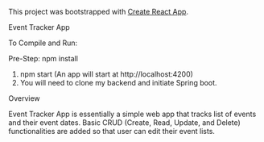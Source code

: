 This project was bootstrapped with [Create React App](https://github.com/facebook/create-react-app).

Event Tracker App

To Compile and Run:

Pre-Step: npm install
1. npm start (An app will start at http://localhost:4200)
2. You will need to clone my backend and initiate Spring boot. 


Overview

Event Tracker App is essentially a simple web app that tracks list of events and their event dates. Basic CRUD (Create, Read, Update, and Delete) functionalities are added so that user can edit their event lists. 

